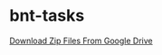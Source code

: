 # bnt-tasks

<a href="https://drive.google.com/drive/folders/1al9hSROpRJId4JBFrzLLxlHjYMhZVNAZ?usp=drive_link">Download Zip Files From Google Drive</a>
